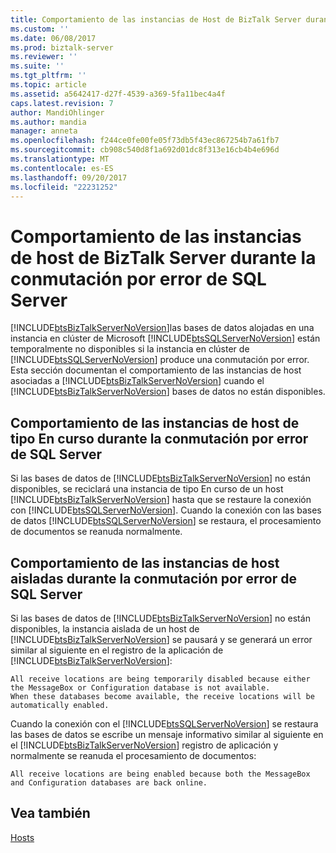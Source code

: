 ```yaml
---
title: Comportamiento de las instancias de Host de BizTalk Server durante la conmutación por error SQL Server | Documentos de Microsoft
ms.custom: ''
ms.date: 06/08/2017
ms.prod: biztalk-server
ms.reviewer: ''
ms.suite: ''
ms.tgt_pltfrm: ''
ms.topic: article
ms.assetid: a5642417-d27f-4539-a369-5fa11bec4a4f
caps.latest.revision: 7
author: MandiOhlinger
ms.author: mandia
manager: anneta
ms.openlocfilehash: f244ce0fe00fe05f73db5f43ec867254b7a61fb7
ms.sourcegitcommit: cb908c540d8f1a692d01dc8f313e16cb4b4e696d
ms.translationtype: MT
ms.contentlocale: es-ES
ms.lasthandoff: 09/20/2017
ms.locfileid: "22231252"
---
```

# <a name="behavior-of-biztalk-server-host-instances-during-sql-server-failover"></a>Comportamiento de las instancias de host de BizTalk Server durante la conmutación por error de SQL Server
[!INCLUDE[btsBizTalkServerNoVersion](../includes/btsbiztalkservernoversion-md.md)]las bases de datos alojadas en una instancia en clúster de Microsoft [!INCLUDE[btsSQLServerNoVersion](../includes/btssqlservernoversion-md.md)] están temporalmente no disponibles si la instancia en clúster de [!INCLUDE[btsSQLServerNoVersion](../includes/btssqlservernoversion-md.md)] produce una conmutación por error. Esta sección documentan el comportamiento de las instancias de host asociadas a [!INCLUDE[btsBizTalkServerNoVersion](../includes/btsbiztalkservernoversion-md.md)] cuando el [!INCLUDE[btsBizTalkServerNoVersion](../includes/btsbiztalkservernoversion-md.md)] bases de datos no están disponibles.  
  
## <a name="behavior-of-in-process-host-instances-during-sql-server-failover"></a>Comportamiento de las instancias de host de tipo En curso durante la conmutación por error de SQL Server  
 Si las bases de datos de [!INCLUDE[btsBizTalkServerNoVersion](../includes/btsbiztalkservernoversion-md.md)] no están disponibles, se reciclará una instancia de tipo En curso de un host [!INCLUDE[btsBizTalkServerNoVersion](../includes/btsbiztalkservernoversion-md.md)] hasta que se restaure la conexión con [!INCLUDE[btsSQLServerNoVersion](../includes/btssqlservernoversion-md.md)]. Cuando la conexión con las bases de datos [!INCLUDE[btsSQLServerNoVersion](../includes/btssqlservernoversion-md.md)] se restaura, el procesamiento de documentos se reanuda normalmente.  
  
## <a name="behavior-of-isolated-host-instances-during-sql-server-failover"></a>Comportamiento de las instancias de host aisladas durante la conmutación por error de SQL Server  
 Si las bases de datos de [!INCLUDE[btsBizTalkServerNoVersion](../includes/btsbiztalkservernoversion-md.md)] no están disponibles, la instancia aislada de un host de [!INCLUDE[btsBizTalkServerNoVersion](../includes/btsbiztalkservernoversion-md.md)] se pausará y se generará un error similar al siguiente en el registro de la aplicación de [!INCLUDE[btsBizTalkServerNoVersion](../includes/btsbiztalkservernoversion-md.md)]:  
  
```  
All receive locations are being temporarily disabled because either   
the MessageBox or Configuration database is not available.   
When these databases become available, the receive locations will be automatically enabled.  
```  
  
 Cuando la conexión con el [!INCLUDE[btsSQLServerNoVersion](../includes/btssqlservernoversion-md.md)] se restaura las bases de datos se escribe un mensaje informativo similar al siguiente en el [!INCLUDE[btsBizTalkServerNoVersion](../includes/btsbiztalkservernoversion-md.md)] registro de aplicación y normalmente se reanuda el procesamiento de documentos:  
  
```  
All receive locations are being enabled because both the MessageBox and Configuration databases are back online.  
```  
  
## <a name="see-also"></a>Vea también  
 [Hosts](../core/hosts.md)